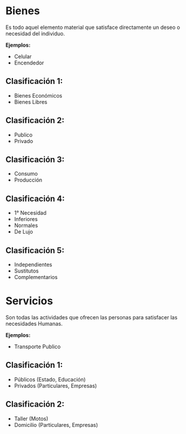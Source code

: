 # Bienes
Es todo aquel elemento material que satisface directamente un deseo o necesidad del individuo.

**Ejemplos:**
- Celular
- Encendedor
## Clasificación 1:
- Bienes Económicos
- Bienes Libres
## Clasificación 2:
- Publico
- Privado
## Clasificación 3:
- Consumo
- Producción
## Clasificación 4:
- 1° Necesidad
- Inferiores
- Normales
- De Lujo
## Clasificación 5:
- Independientes
- Sustitutos
- Complementarios
# Servicios
Son todas las actividades que ofrecen las personas para satisfacer las necesidades Humanas.

**Ejemplos:**
- Transporte Publico
## Clasificación 1:
- Públicos (Estado, Educación)
- Privados (Particulares, Empresas)
## Clasificación 2:
- Taller (Motos)
- Domicilio (Particulares, Empresas)